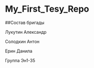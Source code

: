 # My_First_Tesy_Repo


##Состав бригады

Лукутин Александр

Солодкин Антон

Ерин Данила

Группа Эн1-35
